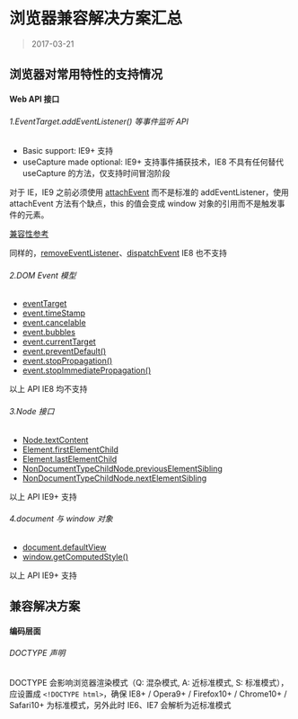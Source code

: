 浏览器兼容解决方案汇总
===

> 2017-03-21

## 浏览器对常用特性的支持情况

#### Web API 接口

###### 1.EventTarget.addEventListener() 等事件监听 API

* Basic support: IE9+ 支持
* useCapture made optional: IE9+ 支持事件捕获技术，IE8 不具有任何替代 useCapture 的方法，仅支持时间冒泡阶段

对于 IE，IE9 之前必须使用 [attachEvent](http://msdn.microsoft.com/en-us/library/ms536343(VS.85).aspx) 而不是标准的 addEventListener，使用 attachEvent 方法有个缺点，this 的值会变成 window 对象的引用而不是触发事件的元素。

[兼容性参考](http://caniuse.com/#search=addEventListener)

同样的，[removeEventListener](https://developer.mozilla.org/zh-CN/docs/Web/API/EventTarget/removeEventListener)、[dispatchEvent](https://developer.mozilla.org/zh-CN/docs/Web/API/EventTarget/dispatchEvent) IE8 也不支持

###### 2.DOM Event 模型

* [eventTarget](https://developer.mozilla.org/zh-CN/docs/Web/API/EventTarget)
* [event.timeStamp](https://developer.mozilla.org/zh-CN/docs/Web/API/Event/timeStamp)
* [event.cancelable](https://developer.mozilla.org/zh-CN/docs/Web/API/Event/cancelable)
* [event.bubbles](https://developer.mozilla.org/zh-CN/docs/Web/API/Event/bubbles)
* [event.currentTarget](https://developer.mozilla.org/zh-CN/docs/Web/API/Event/currentTarget)
* [event.preventDefault()](https://developer.mozilla.org/en-US/docs/Web/API/Event/preventDefault)
* [event.stopPropagation()](https://developer.mozilla.org/zh-CN/docs/Web/API/Event/stopPropagation)
* [event.stopImmediatePropagation()](https://developer.mozilla.org/zh-CN/docs/Web/API/Event/stopImmediatePropagation)

以上 API IE8 均不支持

###### 3.Node 接口

* [Node.textContent](https://developer.mozilla.org/zh-CN/docs/Web/API/Node/textContent)
* [Element.firstElementChild](https://developer.mozilla.org/zh-CN/docs/Web/API/ParentNode/firstElementChild)
* [Element.lastElementChild](https://developer.mozilla.org/zh-CN/docs/Web/API/ParentNode/lastElementChild)
* [NonDocumentTypeChildNode.previousElementSibling](https://developer.mozilla.org/zh-CN/docs/Web/API/NonDocumentTypeChildNode/previousElementSibling)
* [NonDocumentTypeChildNode.nextElementSibling](https://developer.mozilla.org/zh-CN/docs/Web/API/NonDocumentTypeChildNode/nextElementSibling)

以上 API IE9+ 支持

###### 4.document 与 window 对象

* [document.defaultView](https://developer.mozilla.org/zh-CN/docs/Web/API/Document/defaultView)
* [window.getComputedStyle()](https://developer.mozilla.org/zh-CN/docs/Web/API/Window/getComputedStyle)

以上 API IE9+ 支持

## 兼容解决方案

#### 编码层面

###### DOCTYPE 声明

DOCTYPE 会影响浏览器渲染模式（Q: 混杂模式, A: 近标准模式, S: 标准模式），应设置成 `<!DOCTYPE html>`，确保 IE8+ / Opera9+ / Firefox10+ / Chrome10+ / Safari10+ 为标准模式，另外此时 IE6、IE7 会解析为近标准模式
